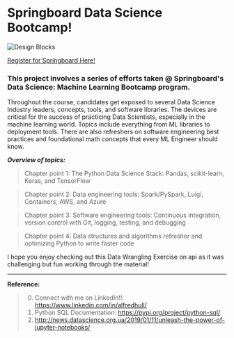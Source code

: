 # Springboard Data Science Bootcamp!

![Design Blocks](https://www.springboard.com/)

[Register for Springboard Here!](https://www.springboard.com/)

### This project involves a series of efforts taken @ Springboard's Data Science: Machine Learning Bootcamp program.

Throughout the course, candidates get exposed to several Data Science Industry leaders, concepts, tools, and software libraries. The devices are critical for the success of practicing Data Scientists, especially in the machine learning world. Topics include everything from ML libraries to deployment tools. There are also refreshers on software engineering best practices and foundational math concepts that every ML Engineer should know.

___Overview of topics:___

>  Chapter point 1: The Python Data Science Stack: Pandas, scikit-learn, Keras, and TensorFlow

>  Chapter point 2: Data engineering tools: Spark/PySpark, Luigi, Containers, AWS, and Azure

>  Chapter point 3: Software engineering tools: Continuous integration, version control with Git, logging, testing, and debugging

>  Chapter point 4: Data structures and algorithms refresher and optimizing Python to write faster code

I hope you enjoy checking out this Data Wrangling Exercise on api as it was challenging but fun working through the material!

***
__Reference:__
> 0.  Connect with me on LinkedIn!!: https://www.linkedin.com/in/alfredhull/
> 1.  Python SQL Documentation: https://pypi.org/project/python-sql/.
> 2.  http://news.datascience.org.ua/2019/01/11/unleash-the-power-of-jupyter-notebooks/
